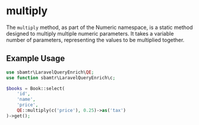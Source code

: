# multiply

The `multiply` method, as part of the Numeric namespace, is a static method designed to multiply multiple numeric
parameters. It takes a variable number of parameters, representing the values to be multiplied together.

## Example Usage

```php
use sbamtr\LaravelQueryEnrich\QE;
use function sbamtr\LaravelQueryEnrich\c;

$books = Book::select(
    'id',
    'name',
    'price',
    QE::multiply(c('price'), 0.25)->as('tax')
)->get();
```